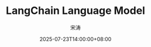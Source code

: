 ---
weight: 1
title: "LangChain Language Model"
date: 2025-07-23T14:00:00+08:00
lastmod: 2025-07-23T14:00:00+08:00
draft: false
author: "宋涛"
authorLink: "https://hotttao.github.io/"
description: "langchain language model"
featuredImage: 

tags: ["langchain 源码"]
categories: ["langchain"]

lightgallery: true

toc:
  auto: false
---